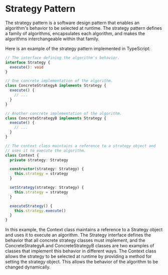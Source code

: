 # Strategy Pattern

The strategy pattern is a software design pattern that enables an algorithm's
behavior to be selected at runtime. The strategy pattern defines a family of
algorithms, encapsulates each algorithm, and makes the algorithms
interchangeable within that family.

Here is an example of the strategy pattern implemented in TypeScript:

```typescript
// The interface defining the algorithm's behavior.
interface Strategy {
  execute(): void
}

// One concrete implementation of the algorithm.
class ConcreteStrategyA implements Strategy {
  execute() {
    // ...
  }
}

// Another concrete implementation of the algorithm.
class ConcreteStrategyB implements Strategy {
  execute() {
    // ...
  }
}

// The context class maintains a reference to a strategy object and
// uses it to execute the algorithm.
class Context {
  private strategy: Strategy

  constructor(strategy: Strategy) {
    this.strategy = strategy
  }

  setStrategy(strategy: Strategy) {
    this.strategy = strategy
  }

  executeStrategy() {
    this.strategy.execute()
  }
}
```

In this example, the Context class maintains a reference to a Strategy object
and uses it to execute an algorithm. The Strategy interface defines the behavior
that all concrete strategy classes must implement, and the ConcreteStrategyA and
ConcreteStrategyB classes are two examples of classes that implement this
behavior in different ways. The Context class allows the strategy to be selected
at runtime by providing a method for setting the strategy object. This allows
the behavior of the algorithm to be changed dynamically.

